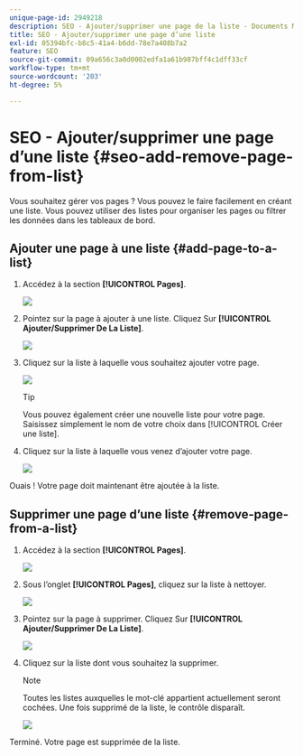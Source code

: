 ```yaml
---
unique-page-id: 2949218
description: SEO - Ajouter/supprimer une page de la liste - Documents Marketo - Documentation du produit
title: SEO - Ajouter/supprimer une page d’une liste
exl-id: 05394bfc-b8c5-41a4-b6dd-78e7a408b7a2
feature: SEO
source-git-commit: 09a656c3a0d0002edfa1a61b987bff4c1dff33cf
workflow-type: tm+mt
source-wordcount: '203'
ht-degree: 5%

---
```


# SEO - Ajouter/supprimer une page d’une liste {#seo-add-remove-page-from-list}

Vous souhaitez gérer vos pages ? Vous pouvez le faire facilement en créant une liste. Vous pouvez utiliser des listes pour organiser les pages ou filtrer les données dans les tableaux de bord.

## Ajouter une page à une liste {#add-page-to-a-list}

1. Accédez à la section **[!UICONTROL Pages]**.

   ![](assets/image2014-9-18-13-3a2-3a49.png)

1. Pointez sur la page à ajouter à une liste. Cliquez Sur **[!UICONTROL Ajouter/Supprimer De La Liste]**.

   ![](assets/image2014-9-18-13-3a2-3a53.png)

1. Cliquez sur la liste à laquelle vous souhaitez ajouter votre page.

   ![](assets/image2014-9-18-13-3a3-3a13.png)

   >[!TIP]
   >
   >Vous pouvez également créer une nouvelle liste pour votre page. Saisissez simplement le nom de votre choix dans [!UICONTROL Créer une liste].

1. Cliquez sur la liste à laquelle vous venez d’ajouter votre page.

   ![](assets/image2014-9-18-13-3a3-3a40.png)

Ouais ! Votre page doit maintenant être ajoutée à la liste.

## Supprimer une page d’une liste {#remove-page-from-a-list}

1. Accédez à la section **[!UICONTROL Pages]**.

   ![](assets/image2014-9-18-13-3a3-3a45.png)

1. Sous l’onglet **[!UICONTROL Pages]**, cliquez sur la liste à nettoyer.

   ![](assets/image2014-9-18-13-3a3-3a59.png)

1. Pointez sur la page à supprimer. Cliquez Sur **[!UICONTROL Ajouter/Supprimer De La Liste]**.

   ![](assets/image2014-9-18-13-3a4-3a3.png)

1. Cliquez sur la liste dont vous souhaitez la supprimer.

   >[!NOTE]
   >
   >Toutes les listes auxquelles le mot-clé appartient actuellement seront cochées. Une fois supprimé de la liste, le contrôle disparaît.

   ![](assets/image2014-9-18-13-3a5-3a40.png)

Terminé. Votre page est supprimée de la liste.
